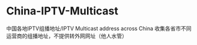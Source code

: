 # China-IPTV-Multicast
中国各地IPTV组播地址/IPTV Multicast address across China
收集各省市不同运营商的组播地址，不提供转外网网址（他人水管）
